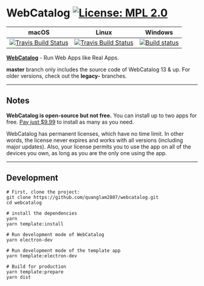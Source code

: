 # WebCatalog [![License: MPL 2.0](https://img.shields.io/badge/License-MPL%202.0-brightgreen.svg)](https://opensource.org/licenses/MPL-2.0)

|macOS|Linux|Windows|
|---|---|---|
|[![Travis Build Status](https://travis-ci.com/quanglam2807/webcatalog.svg?branch=master)](https://travis-ci.com/quanglam2807/webcatalog)|[![Travis Build Status](https://travis-ci.com/quanglam2807/webcatalog.svg?branch=master)](https://travis-ci.com/quanglam2807/webcatalog)|[![Build status](https://ci.appveyor.com/api/projects/status/nwbv85xdiq1s69pj?svg=true)](https://ci.appveyor.com/project/quanglam2807/webcatalog)|

**[WebCatalog](https://getwebcatalog.com)** - Run Web Apps like Real Apps.

**master** branch only includes the source code of WebCatalog 13 & up. For older versions, check out the **legacy-** branches.

---

## Notes
**WebCatalog is open-source but not free.** You can install up to two apps for free. [Pay just $9.99](https://webcatalog.onfastspring.com/webcatalog-lite) to install as many as you need.

WebCatalog has permanent licenses, which have no time limit. In other words, the license never expires and works with all versions (including major updates). Also, your license permits you to use the app on all of the devices you own, as long as you are the only one using the app.

---

## Development
```
# First, clone the project:
git clone https://github.com/quanglam2807/webcatalog.git
cd webcatalog

# install the dependencies
yarn
yarn template:install

# Run development mode of WebCatalog
yarn electron-dev

# Run development mode of the template app
yarn template:electron-dev

# Build for production
yarn template:prepare
yarn dist
```
